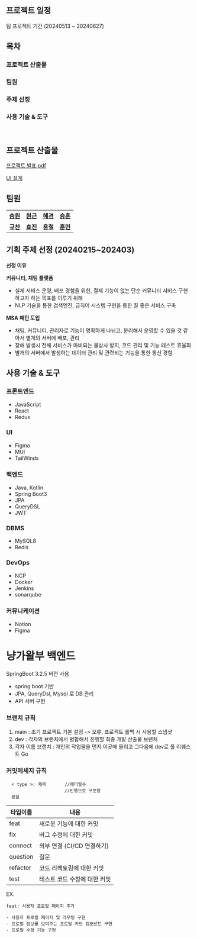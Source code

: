 
## 프로젝트 일정
팀 프로젝트 기간 (20240513 ~ 20240627)


## <a name="section0" />목차
### 프로젝트 산출물
### 팀원
### 주제 선정
### 사용 기술 & 도구

<br>

## <a name="section1" />프로젝트 산출물

[프로젝트 발표.pdf](https://drive.google.com/file/d/1GPaqxSfGh2auJNmV_4I6UD4JXhf7xc5V/view?usp=sharing)
>
[UI 설게](https://www.figma.com/design/TDAFaHkbFCa1sngiLppZ0Z/pets?node-id=0-1&t=EmBOSQWk0Ypl8dBf-1)



## <a name="section2" />팀원

<table>
  <tr>
    <td align="center"><a href="https://github.com/Kim-soung-won"><b>승원</b></a></td>
    <td align="center"><a href="https://github.com/Ryuwongeun"><b>원근</b></a></td>
    <td align="center"><a href="https://github.com/gywls20"><b>혜경</b></a></td>
    <td align="center"><a href="https://github.com/dl11911"><b>승훈</b></a></td>
  </tr>
  <tr>
    <td align="center"><a href="https://github.com/gyuchanlee"><b>규찬</b></a></td>
    <td align="center"><a href="https://github.com/gywls20"><b>효진</b></a></td>
    <td align="center"><a href="https://github.com/jyc961020"><b>용철</b></a></td>
    <td align="center"><a href="https://github.com/cuscus8"><b>훈민</b></a></td>
  </tr>
</table>

 
## <a name="section3" />기획 주제 선정 (20240215~202403)

 **선정 이유**

**커뮤니티, 채팅 플랫폼**

- 실제 서비스 운영, 배포 경험을 위한, 결제 기능이 없는 단순 커뮤니티 서비스 구현하고자 하는 목표를 이루기 위해
- NLP 기술을 통한 검색엔진, 금칙어 시스템 구현을 통한 질 좋은 서비스 구축

**MSA 패턴 도입**

- 채팅, 커뮤니티, 관리자로 기능이 명확하게 나뉘고, 분리해서 운영할 수 있을 것 같아서 별개의 서버에 배포, 관리
- 장애 발생시 전체 서비스가 마비되는 불상사 방지, 코드 관리 및 기능 테스트 효율화
- 별개의 서버에서 발생하는 데이터 관리 및 관련되는 기능을 통한 통신 경험

            




## <a name="section4" />사용 기술 & 도구

### 프론트엔드
- JavaScript
- React
- Redux

### UI
- Figma
- MUI
- TailWinds

### 백엔드  
- Java, Kotlin
- Spring Boot3
- JPA
- QueryDSL
- JWT

### DBMS 
- MySQL8
- Redis

### DevOps
- NCP
- Docker
- Jenkins
- sonarqube

### 커뮤니케이션
- Notion
- Figma



# 냥가왈부 백엔드 

SpringBoot 3.2.5 버전 사용

- spring boot 기반
- JPA, QueryDsl, Mysql 로 DB 관리
- API 서버 구현

### 브랜치 규칙

1. main : 초기 프로젝트 기본 설정 -> 오류, 프로젝트 롤백 시 사용할 스냅샷
2. dev : 각자의 브랜치에서 병합해서 진행할 최종 개발 산출물 브랜치
3. 각자 이름 브랜치 : 개인의 작업물을 먼저 이곳에 올리고 그다음에 dev로 풀 리퀘스트 Go

### 커밋메세지 규칙
~~~
  < type >: 제목       //헤더필수
                      //빈행으로 구분함
  본문

~~~
|타입이름|내용
|------|---|
feat|	새로운 기능에 대한 커밋
fix|	버그 수정에 대한 커밋
connect|	외부 연결 (CI/CD 연결하기) 
question|   질문
refactor|	코드 리팩토링에 대한 커밋
test|	테스트 코드 수정에 대한 커밋

EX.
 ~~~
 feat: 사용자 프로필 페이지 추가
 
 - 사용자 프로필 페이지 및 라우팅 구현
 - 프로필 정보를 보여주는 프로필 카드 컴포넌트 구현
 - 프로필 수정 기능 구현
 ~~~
